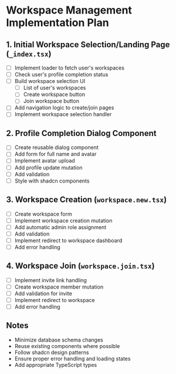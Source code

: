 # Workspace Management Implementation Plan

## 1. Initial Workspace Selection/Landing Page (`_index.tsx`)
- [ ] Implement loader to fetch user's workspaces
- [ ] Check user's profile completion status
- [ ] Build workspace selection UI
  - [ ] List of user's workspaces
  - [ ] Create workspace button
  - [ ] Join workspace button
- [ ] Add navigation logic to create/join pages
- [ ] Implement workspace selection handler

## 2. Profile Completion Dialog Component
- [ ] Create reusable dialog component
- [ ] Add form for full name and avatar
- [ ] Implement avatar upload
- [ ] Add profile update mutation
- [ ] Add validation
- [ ] Style with shadcn components

## 3. Workspace Creation (`workspace.new.tsx`)
- [ ] Create workspace form
- [ ] Implement workspace creation mutation
- [ ] Add automatic admin role assignment
- [ ] Add validation
- [ ] Implement redirect to workspace dashboard
- [ ] Add error handling

## 4. Workspace Join (`workspace.join.tsx`)
- [ ] Implement invite link handling
- [ ] Create workspace member mutation
- [ ] Add validation for invite
- [ ] Implement redirect to workspace
- [ ] Add error handling

## Notes
- Minimize database schema changes
- Reuse existing components where possible
- Follow shadcn design patterns
- Ensure proper error handling and loading states
- Add appropriate TypeScript types 